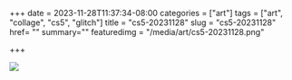 +++
date = 2023-11-28T11:37:34-08:00
categories = ["art"]
tags = ["art", "collage", "cs5", "glitch"]
title = "cs5-20231128"
slug = "cs5-20231128"
href= ""
summary=""
featuredimg = "/media/art/cs5-20231128.png"

+++

<img src="/media/art/cs5-20231128.png" />
